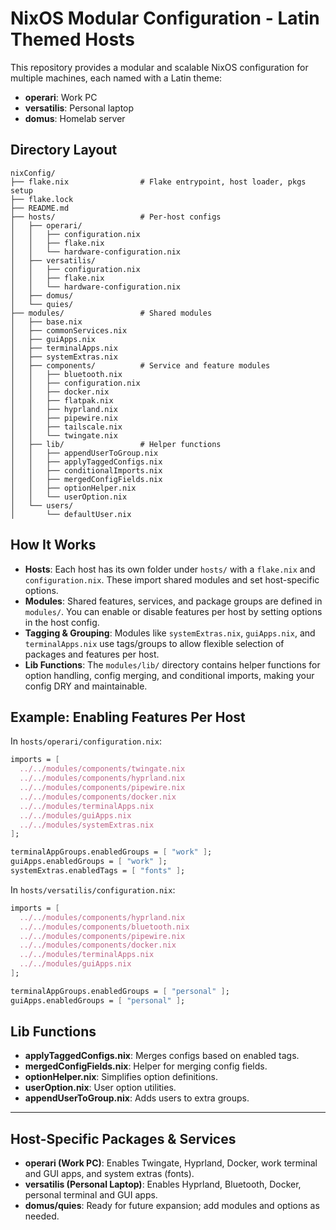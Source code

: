 # NixOS Modular Configuration - Latin Themed Hosts

This repository provides a modular and scalable NixOS configuration for multiple machines, each named with a Latin theme:

- **operari**: Work PC
- **versatilis**: Personal laptop
- **domus**: Homelab server

## Directory Layout

```
nixConfig/
├── flake.nix                # Flake entrypoint, host loader, pkgs setup
├── flake.lock
├── README.md
├── hosts/                   # Per-host configs
│   ├── operari/
│   │   ├── configuration.nix
│   │   ├── flake.nix
│   │   └── hardware-configuration.nix
│   ├── versatilis/
│   │   ├── configuration.nix
│   │   ├── flake.nix
│   │   └── hardware-configuration.nix
│   ├── domus/
│   └── quies/
├── modules/                 # Shared modules
│   ├── base.nix
│   ├── commonServices.nix
│   ├── guiApps.nix
│   ├── terminalApps.nix
│   ├── systemExtras.nix
│   ├── components/          # Service and feature modules
│   │   ├── bluetooth.nix
│   │   ├── configuration.nix
│   │   ├── docker.nix
│   │   ├── flatpak.nix
│   │   ├── hyprland.nix
│   │   ├── pipewire.nix
│   │   ├── tailscale.nix
│   │   └── twingate.nix
│   ├── lib/                 # Helper functions
│   │   ├── appendUserToGroup.nix
│   │   ├── applyTaggedConfigs.nix
│   │   ├── conditionalImports.nix
│   │   ├── mergedConfigFields.nix
│   │   ├── optionHelper.nix
│   │   └── userOption.nix
│   └── users/
│       └── defaultUser.nix
```

## How It Works

- **Hosts**: Each host has its own folder under `hosts/` with a `flake.nix` and `configuration.nix`. These import shared modules and set host-specific options.
- **Modules**: Shared features, services, and package groups are defined in `modules/`. You can enable or disable features per host by setting options in the host config.
- **Tagging & Grouping**: Modules like `systemExtras.nix`, `guiApps.nix`, and `terminalApps.nix` use tags/groups to allow flexible selection of packages and features per host.
- **Lib Functions**: The `modules/lib/` directory contains helper functions for option handling, config merging, and conditional imports, making your config DRY and maintainable.

## Example: Enabling Features Per Host

In `hosts/operari/configuration.nix`:
```nix
imports = [
  ../../modules/components/twingate.nix
  ../../modules/components/hyprland.nix
  ../../modules/components/pipewire.nix
  ../../modules/components/docker.nix
  ../../modules/terminalApps.nix
  ../../modules/guiApps.nix
  ../../modules/systemExtras.nix
];

terminalAppGroups.enabledGroups = [ "work" ];
guiApps.enabledGroups = [ "work" ];
systemExtras.enabledTags = [ "fonts" ];
```

In `hosts/versatilis/configuration.nix`:
```nix
imports = [
  ../../modules/components/hyprland.nix
  ../../modules/components/bluetooth.nix
  ../../modules/components/pipewire.nix
  ../../modules/components/docker.nix
  ../../modules/terminalApps.nix
  ../../modules/guiApps.nix
];

terminalAppGroups.enabledGroups = [ "personal" ];
guiApps.enabledGroups = [ "personal" ];
```

## Lib Functions

- **applyTaggedConfigs.nix**: Merges configs based on enabled tags.
- **mergedConfigFields.nix**: Helper for merging config fields.
- **optionHelper.nix**: Simplifies option definitions.
- **userOption.nix**: User option utilities.
- **appendUserToGroup.nix**: Adds users to extra groups.

---

## Host-Specific Packages & Services

- **operari (Work PC)**: Enables Twingate, Hyprland, Docker, work terminal and GUI apps, and system extras (fonts).
- **versatilis (Personal Laptop)**: Enables Hyprland, Bluetooth, Docker, personal terminal and GUI apps.
- **domus/quies**: Ready for future expansion; add modules and options as needed.